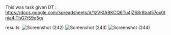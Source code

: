 This was task given DT : https://docs.google.com/spreadsheets/d/1zVKlABKCQ6Tu4jZ68r8bat57ox0tnia4iThG7r59q5g/

results: 
![Screenshot (242)](https://github.com/user-attachments/assets/633baeb2-bc09-4fb3-bdd7-18a01984fed6)
![Screenshot (243)](https://github.com/user-attachments/assets/1a1af7c4-f9ae-4d81-822d-74e2628970d6)
![Screenshot (244)](https://github.com/user-attachments/assets/0c503ae1-cf9e-4f72-9a75-c559162758f9)
